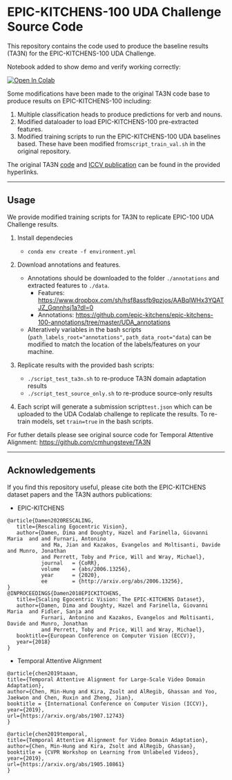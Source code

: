 # EPIC-KITCHENS-100 UDA Challenge Source Code
This repository contains the code used to produce the baseline results (TA3N) for the EPIC-KITCHENS-100 UDA Challenge. 

Notebook added to show demo and verify working correctly:

[![Open In Colab](https://colab.research.google.com/assets/colab-badge.svg)](https://colab.research.google.com/drive/1OXHG5cAS-mNRjjKzjt73ljZYg5bBMQv7#offline=true&sandboxMode=false)

Some modifications have been made to the original TA3N code base to produce results on EPIC-KITCHENS-100 including:
1. Multiple classification heads to produce predictions for verb and nouns.
2. Modified dataloader to load EPIC-KITCHENS-100 pre-extracted features.
3. Modified training scripts to run the EPIC-KITCHENS-100 UDA baselines based. These have been modified from`script_train_val.sh` in the original repository.

The original TA3N [code](https://github.com/cmhungsteve/TA3N) and [ICCV publication](http://openaccess.thecvf.com/content_ICCV_2019/html/Chen_Temporal_Attentive_Alignment_for_Large-Scale_Video_Domain_Adaptation_ICCV_2019_paper.html) can be found in the provided hyperlinks.

---
## Usage
We provide modified training scripts for TA3N to replicate EPIC-100 UDA Challenge results.

1. Install dependecies 
    * `conda env create -f environment.yml`
   
2. Download annotations and features.
    * Annotations should be downloaded to the folder `./annotations` and extracted features to `./data`.
         * Features: https://www.dropbox.com/sh/hsf8assfb9pzjos/AABqlWHx3YQATJZ_Gqnnhsj1a?dl=0
         * Annotations: https://github.com/epic-kitchens/epic-kitchens-100-annotations/tree/master/UDA_annotations
    * Alteratively variables in the bash scripts (`path_labels_root="annotations"`, `path_data_root="data`) can be modified to match the location of the labels/features on your machine.


3. Replicate results with the provided bash scripts:
    * `./script_test_ta3n.sh` to re-produce TA3N domain adaptation results
    * `./script_test_source_only.sh` to re-produce source-only results

3. Each script will generate a submission script`test.json` which can be uploaded to the UDA Codalab challenge to replicate the results. To re-train models, set `train=true` in the bash scripts.

For futher details please see original source code for Temporal Attentive Alignment: https://github.com/cmhungsteve/TA3N

---
## Acknowledgements
If you find this repository useful, please cite both the EPIC-KITCHENS dataset papers and the TA3N authors publications:

* EPIC-KITCHENS
```
@article{Damen2020RESCALING,
   title={Rescaling Egocentric Vision},
   author={Damen, Dima and Doughty, Hazel and Farinella, Giovanni Maria  and and Furnari, Antonino 
           and Ma, Jian and Kazakos, Evangelos and Moltisanti, Davide and Munro, Jonathan 
           and Perrett, Toby and Price, Will and Wray, Michael},
           journal   = {CoRR},
           volume    = {abs/2006.13256},
           year      = {2020},
           ee        = {http://arxiv.org/abs/2006.13256},
} 
@INPROCEEDINGS{Damen2018EPICKITCHENS,
   title={Scaling Egocentric Vision: The EPIC-KITCHENS Dataset},
   author={Damen, Dima and Doughty, Hazel and Farinella, Giovanni Maria  and Fidler, Sanja and
           Furnari, Antonino and Kazakos, Evangelos and Moltisanti, Davide and Munro, Jonathan
           and Perrett, Toby and Price, Will and Wray, Michael},
   booktitle={European Conference on Computer Vision (ECCV)},
   year={2018}
}
```

* Temporal Attentive Alignment
```
@article{chen2019taaan,
title={Temporal Attentive Alignment for Large-Scale Video Domain Adaptation},
author={Chen, Min-Hung and Kira, Zsolt and AlRegib, Ghassan and Yoo, Jaekwon and Chen, Ruxin and Zheng, Jian},
booktitle = {International Conference on Computer Vision (ICCV)},
year={2019},
url={https://arxiv.org/abs/1907.12743}
}

@article{chen2019temporal,
title={Temporal Attentive Alignment for Video Domain Adaptation},
author={Chen, Min-Hung and Kira, Zsolt and AlRegib, Ghassan},
booktitle = {CVPR Workshop on Learning from Unlabeled Videos},
year={2019},
url={https://arxiv.org/abs/1905.10861}
}
```
